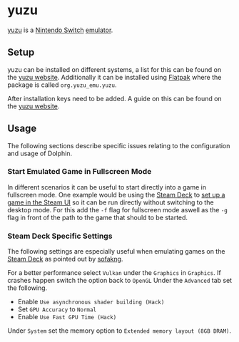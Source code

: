 # yuzu

[yuzu](https://yuzu-emu.org/) is a [Nintendo Switch](/wiki/game.md)
[emulator](/wiki/game/emulators.md).

## Setup

yuzu can be installed on different systems, a list for this can be found on
the [yuzu website](https://yuzu-emu.org/downloads/#windows).
Additionally it can be installed using [Flatpak](/wiki/linux/flatpak.md) where the
package is called `org.yuzu_emu.yuzu`.

After installation keys need to be added.
A guide on this can be found on the
[yuzu website](https://yuzu-emu.org/help/quickstart/#setting-up-the-decryption-keys-and-firmware).

## Usage

The following sections describe specific issues relating to the configuration
and usage of Dolphin.

### Start Emulated Game in Fullscreen Mode

In different scenarios it can be useful to start directly into a game in fullscreen mode.
One example would be using the [Steam Deck](/wiki/game/steam_deck.md) to
[set up a game in the Steam UI](/wiki/game/steam_deck.md#running-a-game-directly-through-the-interface)
so it can be run directly without switching to the desktop mode.
For this add the `-f` flag for fullscreen mode aswell as the `-g` flag in front of the path to the
game that should to be started.

### Steam Deck Specific Settings

The following settings are especially useful when emulating games on the
[Steam Deck](/wiki/game/steam_deck.md) as pointed out by
[sofakng](https://www.reddit.com/r/SteamDeck/comments/12ivsky/what_are_the_best_yuzu_settings/).

For a better performance select `Vulkan` under the `Graphics` in `Graphics`.
If crashes happen switch the option back to `OpenGL`
Under the `Advanced` tab set the following.

- Enable `Use asynchronous shader building (Hack)`
- Set `GPU Accuracy` to  `Normal`
- Enable `Use Fast GPU Time (Hack)`

Under `System` set the memory option to `Extended memory layout (8GB DRAM)`.
